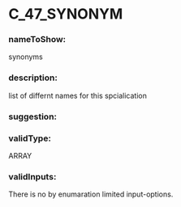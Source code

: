 

# C_47_SYNONYM



  


### nameToShow:
  
synonyms  


### description:
  
list of differnt names for this spcialication  


### suggestion:
  
  


### validType:
  
ARRAY  


### validInputs:
  
There is no by enumaration limited input-options.

